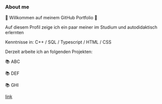 ### About me

🌌 Willkommen auf meinem GitHub Portfolio 🌌

Auf diesem Profil zeige ich ein paar meiner im Studium und autodidaktisch erlernten

Kenntnisse in: C++ / SQL / Typescript / HTML / CSS

Derzeit arbeite ich an folgenden Projekten: 

📚 ABC

📚 DEF

📚 GHI

[link]()








